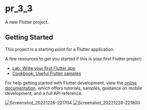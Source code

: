 # pr_3_3

A new Flutter project.

## Getting Started

This project is a starting point for a Flutter application.

A few resources to get you started if this is your first Flutter project:

- [Lab: Write your first Flutter app](https://docs.flutter.dev/get-started/codelab)
- [Cookbook: Useful Flutter samples](https://docs.flutter.dev/cookbook)

For help getting started with Flutter development, view the
[online documentation](https://docs.flutter.dev/), which offers tutorials,
samples, guidance on mobile development, and a full API reference.

![Screenshot_20221228-221704](https://user-images.githubusercontent.com/118449869/209846079-9ac51f61-052e-4fcf-bbf1-6b27449ed29a.jpg)
![Screenshot_20221228-221800](https://user-images.githubusercontent.com/118449869/209846088-dbb05485-87b7-4e6b-9b79-b83b26d6eff0.jpg)
